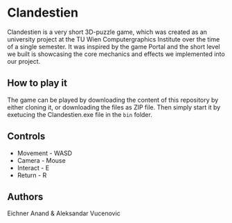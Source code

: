 # Clandestien

Clandestien is a very short 3D-puzzle game, which was created as an university project at the TU Wien Computergraphics Institute over the time of a single semester. It was inspired by the game Portal and the short level we built is showcasing the core mechanics and effects we implemented into our project. 

## How to play it

The game can be played by downloading the content of this repository by either cloning it, or downloading the files as ZIP file. 
Then simply start it by exetucing the Clandestien.exe file in the ```bin``` folder.

## Controls

* Movement - WASD
* Camera - Mouse
* Interact - E
* Return - R

## Authors 

Eichner Anand & Aleksandar Vucenovic